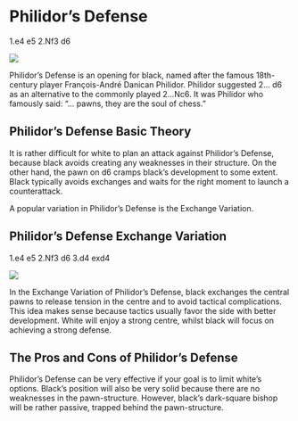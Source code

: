 ---
---

# Philidor’s Defense

1.e4 e5 2.Nf3 d6

![](https://chessfox.com/wp-content/uploads/2020/03/Philidors-Defense.png)

Philidor’s Defense is an opening for black, named after the famous 18th-century player François-André Danican Philidor. Philidor suggested 2… d6 as an alternative to the commonly played 2…Nc6. It was Philidor who famously said: “… pawns, they are the soul of chess.”

## Philidor’s Defense Basic Theory

It is rather difficult for white to plan an attack against Philidor’s Defense, because black avoids creating any weaknesses in their structure. On the other hand, the pawn on d6 cramps black’s development to some extent. Black typically avoids exchanges and waits for the right moment to launch a counterattack.

A popular variation in Philidor’s Defense is the Exchange Variation.

## Philidor’s Defense Exchange Variation

1.e4 e5 2.Nf3 d6 3.d4 exd4

![](https://chessfox.com/wp-content/uploads/2020/03/Philidors-Defense-Exchange-Variation.png)

In the Exchange Variation of Philidor’s Defense, black exchanges the central pawns to release tension in the centre and to avoid tactical complications. This idea makes sense because tactics usually favor the side with better development. White will enjoy a strong centre, whilst black will focus on achieving a strong defense.

## The Pros and Cons of Philidor’s Defense

Philidor’s Defense can be very effective if your goal is to limit white’s options. Black’s position will also be very solid because there are no weaknesses in the pawn-structure. However, black’s dark-square bishop will be rather passive, trapped behind the pawn-structure.
